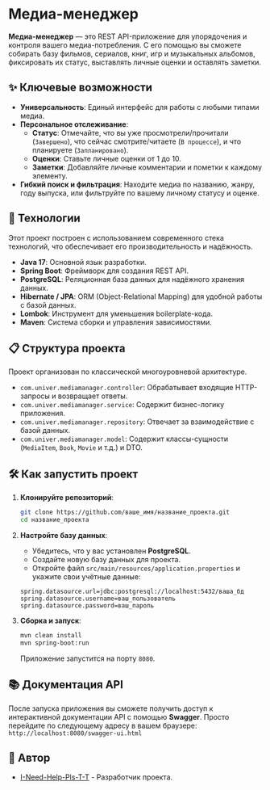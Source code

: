 # Медиа-менеджер

**Медиа-менеджер** — это REST API-приложение для упорядочения и контроля вашего медиа-потребления. С его помощью вы сможете собирать базу фильмов, сериалов, книг, игр и музыкальных альбомов, фиксировать их статус, выставлять личные оценки и оставлять заметки.

## ✨ Ключевые возможности

* **Универсальность**: Единый интерфейс для работы с любыми типами медиа.
* **Персональное отслеживание**:
    * **Статус**: Отмечайте, что вы уже просмотрели/прочитали (`Завершено`), что сейчас смотрите/читаете (`В процессе`), и что планируете (`Запланировано`).
    * **Оценки**: Ставьте личные оценки от 1 до 10.
    * **Заметки**: Добавляйте личные комментарии и пометки к каждому элементу.
* **Гибкий поиск и фильтрация**: Находите медиа по названию, жанру, году выпуска, или фильтруйте по вашему личному статусу и оценке.

## 🚀 Технологии

Этот проект построен с использованием современного стека технологий, что обеспечивает его производительность и надёжность.

* **Java 17**: Основной язык разработки.
* **Spring Boot**: Фреймворк для создания REST API.
* **PostgreSQL**: Реляционная база данных для надёжного хранения данных.
* **Hibernate / JPA**: ORM (Object-Relational Mapping) для удобной работы с базой данных.
* **Lombok**: Инструмент для уменьшения boilerplate-кода.
* **Maven**: Система сборки и управления зависимостями.

## 📋 Структура проекта

Проект организован по классической многоуровневой архитектуре.

* `com.univer.mediamanager.controller`: Обрабатывает входящие HTTP-запросы и возвращает ответы.
* `com.univer.mediamanager.service`: Содержит бизнес-логику приложения.
* `com.univer.mediamanager.repository`: Отвечает за взаимодействие с базой данных.
* `com.univer.mediamanager.model`: Содержит классы-сущности (`MediaItem`, `Book`, `Movie` и т.д.) и DTO.

## 🛠️ Как запустить проект

1.  **Клонируйте репозиторий**:

    ```bash
    git clone https://github.com/ваше_имя/название_проекта.git
    cd название_проекта
    ```

2.  **Настройте базу данных**:

    * Убедитесь, что у вас установлен **PostgreSQL**.
    * Создайте новую базу данных для проекта.
    * Откройте файл `src/main/resources/application.properties` и укажите свои учётные данные:

    <!-- end list -->

    ```properties
    spring.datasource.url=jdbc:postgresql://localhost:5432/ваша_бд
    spring.datasource.username=ваш_пользователь
    spring.datasource.password=ваш_пароль
    ```

3.  **Сборка и запуск**:

    ```bash
    mvn clean install
    mvn spring-boot:run
    ```

    Приложение запустится на порту `8080`.

## 📚 Документация API

После запуска приложения вы сможете получить доступ к интерактивной документации API с помощью **Swagger**. Просто перейдите по следующему адресу в вашем браузере:
`http://localhost:8080/swagger-ui.html`

## 👥 Автор

* [I-Need-Help-Pls-T-T](https://github.com/I-Need-Help-Pls-T-T) - Разработчик проекта.
